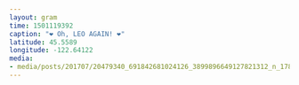 ```yaml
---
layout: gram
time: 1501119392
caption: "❤️ Oh, LEO AGAIN! ❤️"
latitude: 45.5589
longitude: -122.64122
media:
- media/posts/201707/20479340_691842681024126_3899896649127821312_n_17849921512196661.jpg
---
```

